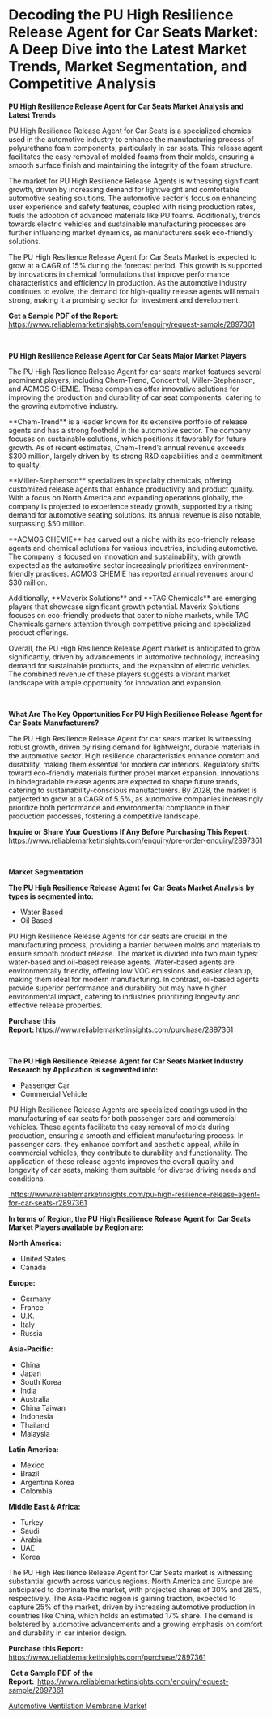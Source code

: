 <p><h1>Decoding the PU High Resilience Release Agent for Car Seats Market: A Deep Dive into the Latest Market Trends, Market Segmentation, and Competitive Analysis</h1></p><p><strong>PU High Resilience Release Agent for Car Seats Market Analysis and Latest Trends</strong></p>
<p><p>PU High Resilience Release Agent for Car Seats is a specialized chemical used in the automotive industry to enhance the manufacturing process of polyurethane foam components, particularly in car seats. This release agent facilitates the easy removal of molded foams from their molds, ensuring a smooth surface finish and maintaining the integrity of the foam structure.</p><p>The market for PU High Resilience Release Agents is witnessing significant growth, driven by increasing demand for lightweight and comfortable automotive seating solutions. The automotive sector's focus on enhancing user experience and safety features, coupled with rising production rates, fuels the adoption of advanced materials like PU foams. Additionally, trends towards electric vehicles and sustainable manufacturing processes are further influencing market dynamics, as manufacturers seek eco-friendly solutions.</p><p>The PU High Resilience Release Agent for Car Seats Market is expected to grow at a CAGR of 15% during the forecast period. This growth is supported by innovations in chemical formulations that improve performance characteristics and efficiency in production. As the automotive industry continues to evolve, the demand for high-quality release agents will remain strong, making it a promising sector for investment and development.</p></p>
<p><strong>Get a Sample PDF of the Report:&nbsp;</strong> <a href="https://www.reliablemarketinsights.com/enquiry/request-sample/2897361?utm_campaign=3008&utm_medium=2&utm_source=Github&utm_content=ia&utm_term=15032025&utm_id=pu-high-resilience-release-agent-for-car-seats">https://www.reliablemarketinsights.com/enquiry/request-sample/2897361</a></p>
<p>&nbsp;</p>
<p><strong>PU High Resilience Release Agent for Car Seats Major Market Players</strong></p>
<p><p>The PU High Resilience Release Agent for car seats market features several prominent players, including Chem-Trend, Concentrol, Miller-Stephenson, and ACMOS CHEMIE. These companies offer innovative solutions for improving the production and durability of car seat components, catering to the growing automotive industry.</p><p>**Chem-Trend** is a leader known for its extensive portfolio of release agents and has a strong foothold in the automotive sector. The company focuses on sustainable solutions, which positions it favorably for future growth. As of recent estimates, Chem-Trend’s annual revenue exceeds $300 million, largely driven by its strong R&D capabilities and a commitment to quality.</p><p>**Miller-Stephenson** specializes in specialty chemicals, offering customized release agents that enhance productivity and product quality. With a focus on North America and expanding operations globally, the company is projected to experience steady growth, supported by a rising demand for automotive seating solutions. Its annual revenue is also notable, surpassing $50 million.</p><p>**ACMOS CHEMIE** has carved out a niche with its eco-friendly release agents and chemical solutions for various industries, including automotive. The company is focused on innovation and sustainability, with growth expected as the automotive sector increasingly prioritizes environment-friendly practices. ACMOS CHEMIE has reported annual revenues around $30 million.</p><p>Additionally, **Maverix Solutions** and **TAG Chemicals** are emerging players that showcase significant growth potential. Maverix Solutions focuses on eco-friendly products that cater to niche markets, while TAG Chemicals garners attention through competitive pricing and specialized product offerings.</p><p>Overall, the PU High Resilience Release Agent market is anticipated to grow significantly, driven by advancements in automotive technology, increasing demand for sustainable products, and the expansion of electric vehicles. The combined revenue of these players suggests a vibrant market landscape with ample opportunity for innovation and expansion.</p></p>
<p>&nbsp;</p>
<p><strong>What Are The Key Opportunities For PU High Resilience Release Agent for Car Seats Manufacturers?</strong></p>
<p><p>The PU High Resilience Release Agent for car seats market is witnessing robust growth, driven by rising demand for lightweight, durable materials in the automotive sector. High resilience characteristics enhance comfort and durability, making them essential for modern car interiors. Regulatory shifts toward eco-friendly materials further propel market expansion. Innovations in biodegradable release agents are expected to shape future trends, catering to sustainability-conscious manufacturers. By 2028, the market is projected to grow at a CAGR of 5.5%, as automotive companies increasingly prioritize both performance and environmental compliance in their production processes, fostering a competitive landscape.</p></p>
<p><strong>Inquire or Share Your Questions If Any Before Purchasing This Report:</strong> <a href="https://www.reliablemarketinsights.com/enquiry/pre-order-enquiry/2897361?utm_campaign=3008&utm_medium=2&utm_source=Github&utm_content=ia&utm_term=15032025&utm_id=pu-high-resilience-release-agent-for-car-seats">https://www.reliablemarketinsights.com/enquiry/pre-order-enquiry/2897361</a></p>
<p>&nbsp;</p>
<p><strong>Market Segmentation</strong></p>
<p><strong>The PU High Resilience Release Agent for Car Seats Market Analysis by types is segmented into:</strong></p>
<p><ul><li>Water Based</li><li>Oil Based</li></ul></p>
<p><p>PU High Resilience Release Agents for car seats are crucial in the manufacturing process, providing a barrier between molds and materials to ensure smooth product release. The market is divided into two main types: water-based and oil-based release agents. Water-based agents are environmentally friendly, offering low VOC emissions and easier cleanup, making them ideal for modern manufacturing. In contrast, oil-based agents provide superior performance and durability but may have higher environmental impact, catering to industries prioritizing longevity and effective release properties.</p></p>
<p><strong>Purchase this Report:&nbsp;</strong><a href="https://www.reliablemarketinsights.com/purchase/2897361?utm_campaign=3008&utm_medium=2&utm_source=Github&utm_content=ia&utm_term=15032025&utm_id=pu-high-resilience-release-agent-for-car-seats">https://www.reliablemarketinsights.com/purchase/2897361</a></p>
<p>&nbsp;</p>
<p><strong>The PU High Resilience Release Agent for Car Seats Market Industry Research by Application is segmented into:</strong></p>
<p><ul><li>Passenger Car</li><li>Commercial Vehicle</li></ul></p>
<p><p>PU High Resilience Release Agents are specialized coatings used in the manufacturing of car seats for both passenger cars and commercial vehicles. These agents facilitate the easy removal of molds during production, ensuring a smooth and efficient manufacturing process. In passenger cars, they enhance comfort and aesthetic appeal, while in commercial vehicles, they contribute to durability and functionality. The application of these release agents improves the overall quality and longevity of car seats, making them suitable for diverse driving needs and conditions.</p></p>
<p><a href="https://www.reliablemarketinsights.com/pu-high-resilience-release-agent-for-car-seats-r2897361?utm_campaign=3008&utm_medium=2&utm_source=Github&utm_content=ia&utm_term=15032025&utm_id=pu-high-resilience-release-agent-for-car-seats">&nbsp;https://www.reliablemarketinsights.com/pu-high-resilience-release-agent-for-car-seats-r2897361</a></p>
<p><strong>In terms of Region, the PU High Resilience Release Agent for Car Seats Market Players available by Region are:</strong></p>
<p>
    <p> <strong> North America: </strong>
        <ul>
            <li>United States</li>
            <li>Canada</li>
        </ul>
        </p> 
    <p> <strong> Europe: </strong>
        <ul>
            <li>Germany</li>
            <li>France</li>
            <li>U.K.</li>
            <li>Italy</li>
            <li>Russia</li>
        </ul>
        </p> 
    <p> <strong> Asia-Pacific: </strong>
        <ul>
            <li>China</li>
            <li>Japan</li>
            <li>South Korea</li>
            <li>India</li>
            <li>Australia</li>
            <li>China Taiwan</li>
            <li>Indonesia</li>
            <li>Thailand</li>
            <li>Malaysia</li>
        </ul>
        </p> 
    <p> <strong> Latin America: </strong>
        <ul>
            <li>Mexico</li>
            <li>Brazil</li>
            <li>Argentina Korea</li>
            <li>Colombia</li>
        </ul>
        </p> 
    <p> <strong> Middle East & Africa: </strong>
        <ul>
            <li>Turkey</li>
            <li>Saudi</li>
            <li>Arabia</li>
            <li>UAE</li>
            <li>Korea</li>
        </ul>
    </p>
    </p>
<p><p>The PU High Resilience Release Agent for Car Seats market is witnessing substantial growth across various regions. North America and Europe are anticipated to dominate the market, with projected shares of 30% and 28%, respectively. The Asia-Pacific region is gaining traction, expected to capture 25% of the market, driven by increasing automotive production in countries like China, which holds an estimated 17% share. The demand is bolstered by automotive advancements and a growing emphasis on comfort and durability in car interior design.</p></p>
<p><strong>Purchase this Report: </strong><a href="https://www.reliablemarketinsights.com/purchase/2897361?utm_campaign=3008&utm_medium=2&utm_source=Github&utm_content=ia&utm_term=15032025&utm_id=pu-high-resilience-release-agent-for-car-seats">https://www.reliablemarketinsights.com/purchase/2897361</a></p>
<p>&nbsp;<strong>Get a Sample PDF of the Report:&nbsp;&nbsp;</strong><a href="https://www.reliablemarketinsights.com/enquiry/request-sample/2897361?utm_campaign=3008&utm_medium=2&utm_source=Github&utm_content=ia&utm_term=15032025&utm_id=pu-high-resilience-release-agent-for-car-seats">https://www.reliablemarketinsights.com/enquiry/request-sample/2897361</a></p>
<p><strong></strong></p>
<p><p><a href="https://github.com/tashipmhuiri/Market-Research-Report-List-1/blob/main/automotive-ventilation-membrane-market.md?utm_campaign=3008&utm_medium=2&utm_source=Github&utm_content=ia&utm_term=15032025&utm_id=pu-high-resilience-release-agent-for-car-seats">Automotive Ventilation Membrane Market</a></p></p>